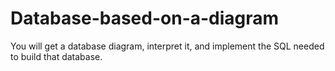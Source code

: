# Database-based-on-a-diagram
You will get a database diagram, interpret it, and implement the SQL needed to build that database.
